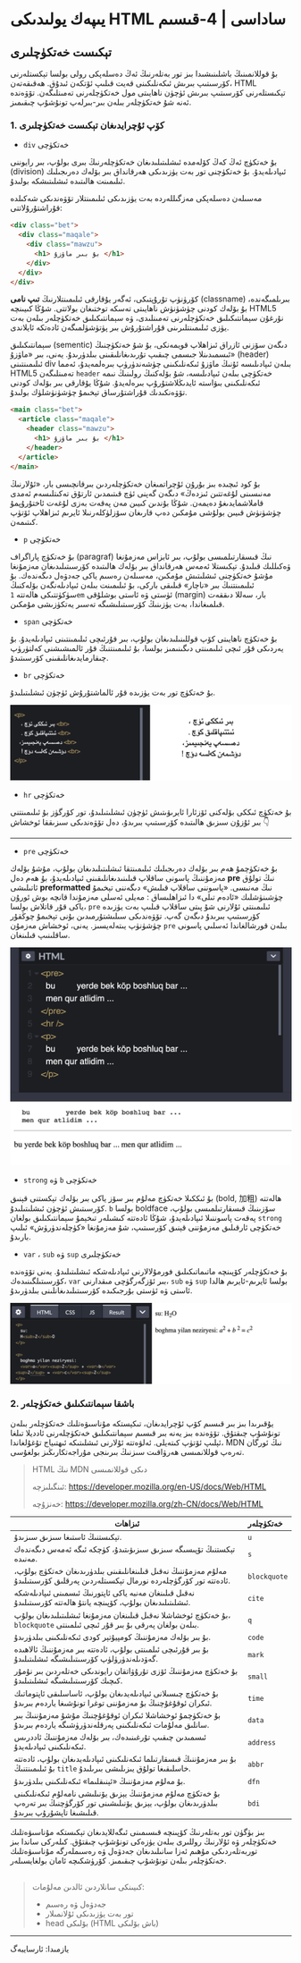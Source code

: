 # يىپەك يولىدىكى HTML ساداسى | 4-قىسىم

## تېكىست خەتكۈچلىرى

بۇ قوللانمىنىڭ باشلىنىشىدا بىز تور بەتلەرنىڭ ئەڭ دەسلەپكى رولى بولسا تېكستلەرنى كۆرسىتىپ بىرىش ئىكەنلىكىنى قەيت قىلىپ ئۆتكەن ئىدۇق. ھەقىقەتەن، HTML تېكىستلەرنى كۆرسىتىپ بىرىش ئۈچۈن ناھايىتى مول خەتكۈچلەرنى تەمىنلىگەن. تۆۋەندە ئەنە شۇ خەتكۈچلەر بىلەن بىر-بىرلەپ تونۇشۇپ چىقىمىز. 



### 1. كۆپ ئۇچرايدىغان تېكىست خەتكۈچلىرى

* `div` خەتكۈچى

بۇ خەتكۈچ ئەڭ كەڭ كۆلەمدە ئىشلىتىلىدىغان خەتكۈچلەرنىڭ بىرى بولۇپ، بىر رايوننى (division) ئىپادىلەيدۇ. بۇ خەتكۈچنى تور بەت يۈزىدىكى ھەرقانداق بىر بۆلەك دەرىجىلىك ئىلىمىنت ھالىتىدە ئىشلىتىشكە بولىدۇ.

مەسىلەن دەسلەپكى مەزگىللەردە بەت يۈزىدىكى ئىلىمىنتلار تۆۋەندىكى شەكىلدە قۇراشتۇرۇلاتتى:

```html
<div class="bet">
  <div class="maqale">
    <div class="mawzu">
      <h1> بۇ بىر ماۋزۇ </h1>
    </div>
  </div>
</div>
```

كۆرۈنۈپ تۇرۇپتىكى، ئەگەر يۇقارقى ئىلىمىنتلارنىڭ **تىپ نامى** (classname) بىرىلمىگەندە، بۇ بۆلەك كودنى چۈشۈنۈش ناھايىتى تەسكە توختىغان بولاتتى. شۇڭا كىيىنچە HTML5 نۇرغۇن سېمانتىكىلىق خەتكۈچلەرنى تەمىنلىدى، ۋە سېمانتىكىلىق خەتكۈچلەر بىلەن بەت يۈزى ئىلىمىنتلىرىنى قۇراشتۇرۇش بىر پۈتۈشۈلمىگەن ئادەتكە ئايلاندى. 

سېمانتىكىلىق (sementic) دىگەن سۆزنى ئازراق ئىزاھلاپ قويمەنكى، بۇ شۇ خەتكۈچنىڭ ئىسمىدىنلا جىسمى چىقىپ تۇرىدىغانلىقىنى بىلدۈرىدۇ. يەنى، بىر «ماۋزۇ» (header) ئىلىمىنتىنى div بىلەن ئىپادىلىسە ئۇنىڭ ماۋزۇ ئىكەنلىكىنى چۈشەندۈرۈپ بىرەلمەيدۇ، ئەمما HTML5 تەمىنلىگەن `header`  خەتكۈچى بىلەن ئىپادىلىسە، شۇ بۆلەكنىڭ رولىنىڭ نىمە ئىكەنلىكىنى بىۋاستە ئايدىڭلاشتۇرۇپ بىرەلەيدۇ. شۇڭا يۇقارقى بىر بۆلەك كودنى تۆۋەنكىدىك قۇراشتۇرساق تېخىمۇ چۈشۈنۈشلۈك بولىدۇ.

```html
<main class="bet">
  <article class="maqale">
    <header class="mawzu">
      <h1> بۇ بىر ماۋزۇ </h1>
    </header>
  </article>
</main>
```

بۇ كود ئىچىدە بىز بۇرۇن ئۇچراتمىغان خەتكۈچلەردىن بىرقانچىسى بار، «ئۇلارنىڭ مەنىسىنى لۇغەتتىن ئىزدەڭ» دىگەن گەپنى ئۈچ قىتىمدىن ئارتۇق تەكىتلىسەم ئەمدى قاملاشمايدىغۇ دەيمەن. شۇڭا بۇندىن كىيىن مەن پەقەت بەزى لۇغەت ئاختۇرۇپمۇ چۈشۈنۈش قىيىن بولۇشى مۇمكىن دەپ قارىغان سۆزلۈكلەرنىلا ئايرىم ئىزاھلاپ ئۆتۈپ كىتىمەن.



* `p` خەتكۈچى

بۇ خەتكۈچ پاراگراف (paragraf) نىڭ قىسقارتىلمىسى بولۇپ، بىر ئابزاس مەزمۇنغا ۋەكىللىك قىلىدۇ. تېكىستلا ئەمەس ھەرقانداق بىر بۆلەك ھالىتىدە كۆرسىتىلىدىغان مەزمۇنغا مۇشۇ خەتكۈچنى ئىشلىتىش مۇمكىن، مەسىلەن رەسىم ياكى جەدۋەل دىگەندەك. بۇ ئىلىمىنتنىڭ بىر «ناچار» قىلىقى باركى، بۇ ئىلىمىنت بىلەن ئىپادىلەنگەن بۆلەكنىڭ سۈكۈتتىكى ھالەتتە `1em`  ئۈستى ۋە ئاستى بوشلۇقى  (margin) بار، سەللا دىققەت قىلمىغاندا، بەت يۈزىنىڭ كۆرسىتىلىشىگە تەسىر يەتكۈزىشى مۇمكىن.

 

* `span` خەتكۈچى

بۇ خەتكۈچ ناھايىتى كۆپ قوللىنىلىدىغان بولۇپ، بىر قۇرئىچى ئىلىمىنتىنى ئىپادىلەيدۇ. بۇ يەردىكى قۇر ئىچى ئىلىمىنتى دىگىنىمىز بولسا، بۇ ئىلىمىنتنىڭ قۇر ئالمىشىشنى كەلتۈرۈپ چىقارمايدىغانلىقىنى كۆرسىتىدۇ.



* `br`  خەتكۈچى 

بۇ خەتكۈچ تور بەت يۈزىدە قۇر ئالماشتۇرۇش ئۈچۈن ئىشلىتىلىدۇ. 

![br](br.png)



* `hr` خەتكۈچى

بۇ خەتكۈچ ئىككى بۆلەكنى ئۆزئارا ئايرىۋىتىش ئۈچۈن ئىشلىتىلىدۇ، تور كۆرگۈز بۇ ئىلىمىنتنى بىر ئۇزۇن سىزىق ھالىتىدە كۆرسىتىپ بىرىدۇ، دەل تۆۋەندىكى سىزىققا ئوخشاش 👇

---



* `pre` خەتكۈچى

بۇ خەتكۈچمۇ ھەم بىر بۆلەك دەرىجىلىك ئىلىمىنتقا ئىشلىتىلىدىغان بولۇپ، مۇشۇ بۆلەك مەزمۇننىڭ پاسونى ساقلاپ قىلىنىدىغانلىقىنى ئىپادىلەيدۇ، بۇ ھەم دەل **pre** نىڭ تولۇق ئاتىلىشى **preformatted** نىڭ مەنىسى. «پاسوننى ساقلاپ قىلىش» دىگەننى تېخىمۇ چۈشىنۈشلىك «ئادەم تىلى» دا ئىزاھلىساق : مەيلى ئەسلى مەزمۇندا قانچە بوش ئورۇن ياكى قۇر قاتلاش بولسا، `pre` ئىلىمىنتى ئۇلارنى شۇ پىتى ساقلاپ قىلىپ بەت يۈزىدە كۆرسىتىپ بىرىدۇ دىگەن گەپ. تۆۋەندىكى سىلىشتۇرمىدىن بۇنى تېخىمۇ چوڭقۇر چۈشۈنۈپ يىتەلەيسىز. يەنى، ئوخشاش مەزمۇن `pre` بىلەن قورشالغاندا ئەسلىي پاسونى ساقلىنىپ قىلىنغان.

![pre](pre.png)



* `strong` ۋە `b` خەتكۈچى 

بۇ ئىككىلا خەتكۈچ مەلۇم بىر سۆز ياكى بىر بۆلەك تېكستنى قېنىق (bold, 加粗) ھالەتتە كۆرسىتىش ئۈچۈن ئىشلىتىلىدۇ. `b` بولسا boldface سۆزىنىڭ قىسقارتىلمىسى بولۇپ، پەقەت پاسوننىلا ئىپادىلەيدۇ، شۇڭا ئادەتتە كىشىلەر تىخېمۇ سېمانتىكىلىق بولغان `strong` خەتكۈچى ئارقىلىق مەزمۇننى قېنىق كۆرسىتىپ، شۇ مەزمۇنغا «كۈچلەندۈرۈش» ئىلىپ بارىدۇ.  



* `var`  ،  `sub`  ۋە `sup`   خەتكۈچلىرى

 بۇ خەتكۈچلەر كۆپىنچە ماتىماتىكىلىق فورمۇلالارنى ئىپادىلەشكە ئىشلىتىلىدۇ. يەنى تۆۋەندە كۆرسىتىلگىنىدەك، `var` بىر ئۆزگەرگۈچى مىقدارنى، `sub` ۋە `sup` بولسا ئايرىم-ئايرىم ھالدا ئاستى ۋە ئۈستى بۇرجىكىدە كۆرسىتىلىدىغانلىنى بىلدۈرىدۇ. 

![var-sub-sup](var-sub-sup.png)



### 2. باشقا سېمانتىكىلىق خەتكۈچلەر

يۇقىرىدا بىز بىر قىسىم كۆپ ئۇچرايدىغان، تىكېستكە مۇناسىۋەتلىك خەتكۈچلەر بىلەن تونۇشۇپ چىقتۇق. تۆۋەندە بىز يەنە بىر قىسىم سېمانتىكىلىق خەتكۈچلەرنى ئادديلا تىلغا ئېلىپ ئۆتۈپ كىتەيلى. ئەلۋەتتە ئۇلارنى ئىشلىتىكە ئىھتىياج تۇغۇلغاندا، MDN نىڭ ئورگان تەرەپ قوللانمىسى ھەرۋاقىت سىزنىڭ بىرىنجى مۇراجەتكارىڭىز بولغۇسى.

>  HTML نىڭ MDN دىكى قوللانمىسى
>
>  ئىنگىلىزچە: https://developer.mozilla.org/en-US/docs/Web/HTML
>
>  خەنزۇچە: https://developer.mozilla.org/zh-CN/docs/Web/HTML



| **ئىزاھات**                                                  | **خەتكۈچلەر** |
| ------------------------------------------------------------ | :------------ |
| تېكىستنىڭ ئاستىغا سىزىق سىزىدۇ.                              | `u`           |
| تېكستنىڭ تۆپىسىگە سىزىق سىزىۋىتىدۇ، كۈچكە ئىگە ئەمەس دىگەندەك مەنىدە. | `s`           |
| مەلۇم مەزمۇننىڭ نەقىل قىلىنغانلىقىنى بىلدۈرىدىغان خەتكۈچ بولۇپ، ئادەتتە تور كۆرگۈچلەردە نورمال تېكسىتلەردىن پەرقلىق كۆرسىتىلىدۇ. | `blockquote`  |
| نەقىل قىلىنغان مەنبە ياكى ئاپتورنىڭ ئىسمىنى ئىپادىلەشكە ئىشلىتىلىدىغان بولۇپ، كۆپىنچە يانتۇ ھالەتتە كۆرسىتىلىدۇ. | `cite`        |
| بۇ خەتكۈچ ئوخشاشلا نەقىل قىلىنغان مەزمۇنغا ئىشلىتىلىدىغان بولۇپ، `blockquote` بىلەن بولغان پەرقى بۇ بىر قۇر ئىچى ئىلمىنتى. | `q`           |
| بۇ بىر بۆلەك مەزمۇننىڭ كومپيۇتېر كودى ئىكەنلىكىنى بىلدۈرىدۇ. | `code`        |
| بۇ بىر قۇرئىچى ئىلمىنتى بولۇپ، ئادەتتە بىر مەزمۇننىڭ ئالاھىدە گەۋدىلەندۈرۈلۈپ كۆرسىتىلىشىگە ئىشلىتىلىدۇ. | `mark`        |
| بۇ خەتكۈچ مەزمۇننىڭ ئۆزى تۇرۇۋاتقان رايوندىكى خەتلەردىن بىر نۇمۇر كىچىك كۆرسىتىلىشىگە ئىشلىتىلىدۇ. | `small`       |
| بۇ خەتكۈچ چىسىلانى ئىپادىلەيدىغان بولۇپ، ئاساسلىقى ئاپتوماتىك ئىكران ئوقۇغۇچنىڭ بۇ مەزمۇننى توغرا تونۇشىغا ياردەم بىرىدۇ. | `time`        |
| بۇ خەتكۈچمۇ ئوخشاشلا ئىكران ئوقۇغۇچنىڭ مۇشۇ مەزمۇننىڭ بىر سانلىق مەلۇمات ئىكەنلىكىنى پەرقلەندۈرۈشىگە ياردەم بىرىدۇ. | `data`        |
| ئىسمىدىن چىقىپ تۇرغىنىدەك، بىر بۆلەك مەزمۇننىڭ ئاددرىس ئىكەنلىكىنى ئىپادىلەيدۇ. | `address`     |
| بۇ بىر مەزمۇننىڭ قىسقارتىلما ئىكەنلىكىنى ئىپادىلەيدىغان بولۇپ، ئادەتتە بۇ ئىلىمىنتنىڭ `title` خاسلىقىغا تولۇق يىزىلىشى بىرىلىدۇ. | `abbr`        |
| بۇ مەلۇم مەزمۇننىڭ «ئېنىقلىما» ئىكەنلىكىنى بىلدۈرىدۇ.        | `dfn`         |
| بۇ خەتكۈچ مەلۇم مەزمۇننىڭ يېزىق يۆنىلىشى نامەلۇم ئىكەنلىكىنى بىلدۈرىدىغان بولۇپ، يېزىق يۆنىلىشىنى تور كۆرگۈچنىڭ بىر تەرەپ قىلىشىغا تاپشۇرۇپ بىرىدۇ. | `bdi`         |



بىز بۈگۈن تور بەتلەرنىڭ كۆپىنچە قىسىمىنى ئىگەللايدىغان تېكىستكە مۇناسىۋەتلىك خەتكۈچلەر ۋە ئۇلارنىڭ روللىرى بىلەن يۈزەكى تونۇشۇپ چىقتۇق. كىلەركى ساندا بىز توربەتلەردىكى مۇھىم ئەزا سانىلىدىغان جەدۋەل ۋە رەسىملەرگە مۇناسىۋەتلىك خەتكۈچلەر بىلەن تونۇشۇپ چىقىمىز. كۆرۈشكىچە ئامان بولغايسىلەر.



##  

> كىيىنكى سانلاردىن ئالدىن مەلۇمات:
>
> * جەدۋەل ۋە رەسىم
> * تور بەت يۈزىدىكى ئۇلانمىلار
> * head بۆلىكى (HTML باش بۆلىكى)

---

يازمىدا: ئارسايبەگ

